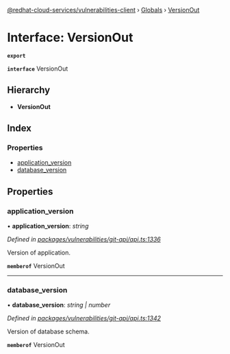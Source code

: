 [@redhat-cloud-services/vulnerabilities-client](../README.md) › [Globals](../globals.md) › [VersionOut](versionout.md)

# Interface: VersionOut

**`export`** 

**`interface`** VersionOut

## Hierarchy

* **VersionOut**

## Index

### Properties

* [application_version](versionout.md#application_version)
* [database_version](versionout.md#database_version)

## Properties

###  application_version

• **application_version**: *string*

*Defined in [packages/vulnerabilities/git-api/api.ts:1336](https://github.com/Hyperkid123/javascript-clients/blob/master/packages/vulnerabilities/git-api/api.ts#L1336)*

Version of application.

**`memberof`** VersionOut

___

###  database_version

• **database_version**: *string | number*

*Defined in [packages/vulnerabilities/git-api/api.ts:1342](https://github.com/Hyperkid123/javascript-clients/blob/master/packages/vulnerabilities/git-api/api.ts#L1342)*

Version of database schema.

**`memberof`** VersionOut
